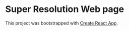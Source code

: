 # Super Resolution Web page

This project was bootstrapped with [Create React App](https://github.com/facebook/create-react-app).
